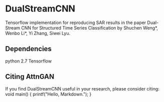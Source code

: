 # DualStreamCNN
Tensorflow implementation for reproducing SAR results in the paper Dual-Stream CNN for Structured Time Series Classification by Shuchen Weng*, Wenbo Li*, Yi Zhang, Siwei Lyu.

## Dependencies
python 2.7
Tensorflow

## Citing AttnGAN
If you find DualStreamCNN useful in your research, please consider citing:
void main()
{
printf("Hello, Markdown.");
}
